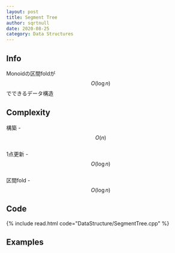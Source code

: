 ```yaml
---
layout: post
title: Segment Tree
author: sqrtnull
date: 2020-08-25
category: Data Structures
---
```


## Info
Monoidの区間foldが$$O(\log{n})$$でできるデータ構造
## Complexity
構築 - $$O(n)$$ \
1点更新 - $$O(\log{n})$$ \
区間fold - $$O(\log{n})$$
## Code

{% include read.html code="DataStructure/SegmentTree.cpp" %}

## Examples